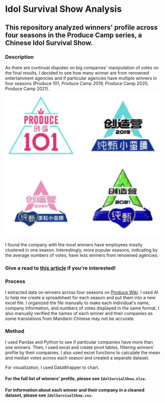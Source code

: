 # Idol Survival Show Analysis 
## This repository analyzed winners' profile across four seasons in the Produce Camp series, a Chinese Idol Survival Show.

### Description
As there are continual disputes on big companies' manipulation of votes on the final results, I decided to see how many winner are from renowned entertainment agencies and if particular agencies have multiple winners in four seasons (Produce 101, Produce Camp 2019, Produce Camp 2020, Produce Camp 2021).
![logos](logos.png)

I found the company with the most winners have employees mostly clustered in one season. Interestingly, more popular seasons, indicating by the average numbers of votes, have less winners from renowned agencies.

### **Give a read to [this article](https://kristen-shen.github.io/idol_show/) if you're interested!** 

### Process
I extracted data on winners across four seasons on [Produce Wiki](https://produce-camp.fandom.com/wiki/Produce_Camp_Wiki). I used AI to help me create a spreadsheet for each season and put them into a new excel file. I organized the file manually to make each individual's name, company information, and numbers of votes displayed in the same format. I also manually verified the names of each winner and their companies as some translations from Mandarin Chinese may not be accurate.

### Method
I used Pandas and Python to see if particular companies have more than one winners. Then, I used excel and create pivot tables, filtering winners' profile by their companies. I also used excel functions to calculate the mean and median votes across each season and created a separate dataset.

For visualization, I used DataWrapper to chart.

#### For the full list of winners' profile, please see `IdolSurvialShow.xlsx`.
#### For information about each winner and their company in a cleaned dataset, please see `IdolSurvivalShow.csv`.